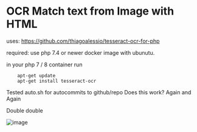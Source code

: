 # OCR Match text from Image with HTML

uses: https://github.com/thiagoalessio/tesseract-ocr-for-php

required: use php 7.4 or newer docker image with ubunutu.

in your php 7 / 8 container run

```
    apt-get update
    apt-get install tesseract-ocr
```

Tested auto.sh for autocommits to github/repo
Does this work? Again and Again

Double double

![image](https://github.com/brbartholdeiu/orcmatch/assets/114003386/0458d4a1-18d6-4fc4-90f7-163542727a30)
